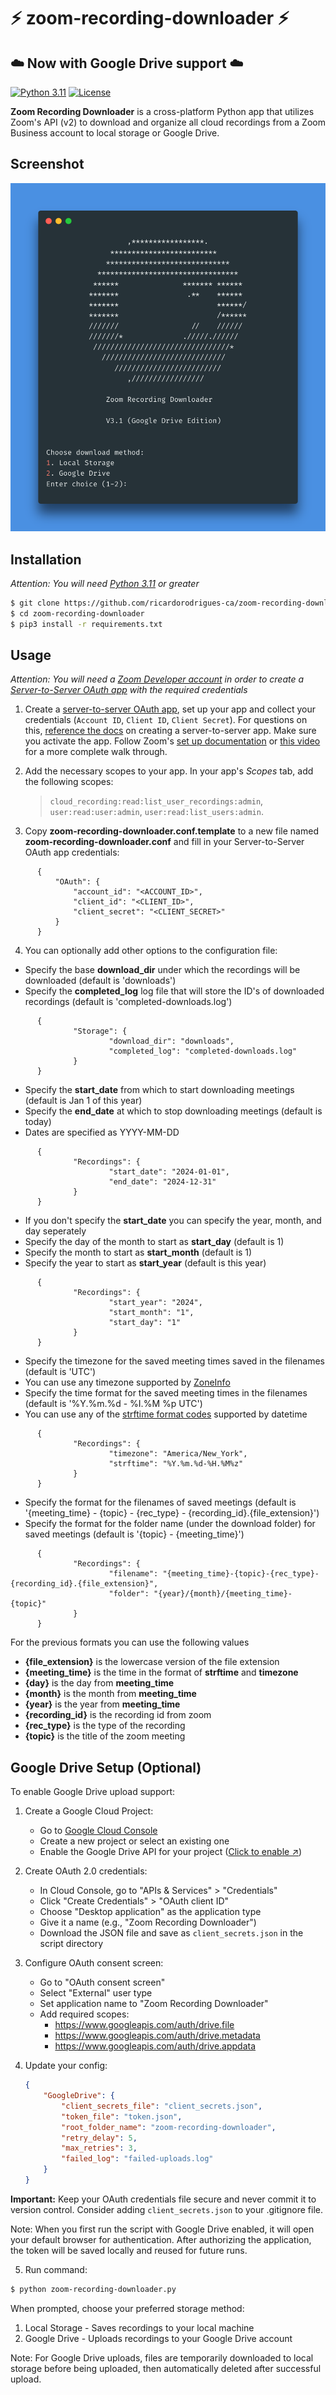 # ⚡️ zoom-recording-downloader ⚡️ 
## ☁️ Now with Google Drive support ☁️

[![Python 3.11](https://img.shields.io/badge/python-3.11%20%2B-blue.svg)](https://www.python.org/) [![License](https://img.shields.io/badge/license-MIT-brown.svg)](https://raw.githubusercontent.com/ricardorodrigues-ca/zoom-recording-downloader/master/LICENSE)

**Zoom Recording Downloader** is a cross-platform Python app that utilizes Zoom's API (v2) to download and organize all cloud recordings from a Zoom Business account to local storage or Google Drive.

## Screenshot ##
![screenshot](screenshot.png)

## Installation ##

_Attention: You will need [Python 3.11](https://www.python.org/downloads/) or greater_

```sh
$ git clone https://github.com/ricardorodrigues-ca/zoom-recording-downloader
$ cd zoom-recording-downloader
$ pip3 install -r requirements.txt
```

## Usage ##

_Attention: You will need a [Zoom Developer account](https://marketplace.zoom.us/) in order to create a [Server-to-Server OAuth app](https://developers.zoom.us/docs/internal-apps) with the required credentials_

1. Create a [server-to-server OAuth app](https://marketplace.zoom.us/user/build), set up your app and collect your credentials (`Account ID`, `Client ID`, `Client Secret`). For questions on this, [reference the docs](https://developers.zoom.us/docs/internal-apps/create/) on creating a server-to-server app. Make sure you activate the app. Follow Zoom's [set up documentation](https://marketplace.zoom.us/docs/guides/build/server-to-server-oauth-app/) or [this video](https://www.youtube.com/watch?v=OkBE7CHVzho) for a more complete walk through.

2. Add the necessary scopes to your app. In your app's _Scopes_ tab, add the following scopes: 
    > `cloud_recording:read:list_user_recordings:admin`, `user:read:user:admin`, `user:read:list_users:admin`.

3. Copy **zoom-recording-downloader.conf.template** to a new file named **zoom-recording-downloader.conf** and fill in your Server-to-Server OAuth app credentials:
```
      {
	      "OAuth": {
		      "account_id": "<ACCOUNT_ID>",
		      "client_id": "<CLIENT_ID>",
		      "client_secret": "<CLIENT_SECRET>"
	      }
      }
```

4. You can optionally add other options to the configuration file:

- Specify the base **download_dir** under which the recordings will be downloaded (default is 'downloads')
- Specify the **completed_log** log file that will store the ID's of downloaded recordings (default is 'completed-downloads.log')

```
      {
              "Storage": {
                      "download_dir": "downloads",
                      "completed_log": "completed-downloads.log"
              }
      }
```

- Specify the **start_date** from which to start downloading meetings (default is Jan 1 of this year)
- Specify the **end_date** at which to stop downloading meetings (default is today)
- Dates are specified as YYYY-MM-DD

```
      {
              "Recordings": {
                      "start_date": "2024-01-01",
                      "end_date": "2024-12-31"
              }
      }
```

- If you don't specify the **start_date** you can specify the year, month, and day seperately
- Specify the day of the month to start as **start_day** (default is 1)
- Specify the month to start as **start_month** (default is 1)
- Specify the year to start as **start_year** (default is this year)

```
      {
              "Recordings": {
                      "start_year": "2024",
                      "start_month": "1",
                      "start_day": "1"
              }
      }
```

- Specify the timezone for the saved meeting times saved in the filenames (default is 'UTC')
- You can use any timezone supported by [ZoneInfo](https://docs.python.org/3/library/zoneinfo.html)
- Specify the time format for the saved meeting times in the filenames (default is '%Y.%m.%d - %I.%M %p UTC')
- You can use any of the [strftime format codes](https://docs.python.org/3/library/datetime.html#strftime-and-strptime-format-codes) supported by datetime

```
      {
              "Recordings": {
                      "timezone": "America/New_York",
                      "strftime": "%Y.%m.%d-%H.%M%z"
              }
      }
```

- Specify the format for the filenames of saved meetings (default is '{meeting_time} - {topic} - {rec_type} - {recording_id}.{file_extension}')
- Specify the format for the folder name (under the download folder) for saved meetings (default is '{topic} - {meeting_time}')

```
      {
              "Recordings": {
                      "filename": "{meeting_time}-{topic}-{rec_type}-{recording_id}.{file_extension}",
                      "folder": "{year}/{month}/{meeting_time}-{topic}"
              }
      }
```

For the previous formats you can use the following values
  - **{file_extension}** is the lowercase version of the file extension
  - **{meeting_time}** is the time in the format of **strftime** and **timezone**
  - **{day}** is the day from **meeting_time**
  - **{month}** is the month from **meeting_time**
  - **{year}** is the year from **meeting_time**
  - **{recording_id}** is the recording id from zoom
  - **{rec_type}** is the type of the recording
  - **{topic}** is the title of the zoom meeting

## Google Drive Setup (Optional) ##

To enable Google Drive upload support:

1. Create a Google Cloud Project:
   - Go to [Google Cloud Console](https://console.cloud.google.com)
   - Create a new project or select an existing one
   - Enable the Google Drive API for your project ([Click to enable ↗](https://console.cloud.google.com/flows/enableapi?apiid=drive.googleapis.com))

2. Create OAuth 2.0 credentials:
	- In Cloud Console, go to "APIs & Services" > "Credentials"
	- Click "Create Credentials" > "OAuth client ID"
	- Choose "Desktop application" as the application type
	- Give it a name (e.g., "Zoom Recording Downloader")
	- Download the JSON file and save as `client_secrets.json` in the script directory

3. Configure OAuth consent screen:
	- Go to "OAuth consent screen"
	- Select "External" user type
	- Set application name to "Zoom Recording Downloader"
	- Add required scopes:
		- https://www.googleapis.com/auth/drive.file
		- https://www.googleapis.com/auth/drive.metadata
		- https://www.googleapis.com/auth/drive.appdata

4. Update your config:
	```json
	{
		"GoogleDrive": {
			"client_secrets_file": "client_secrets.json",
			"token_file": "token.json",
			"root_folder_name": "zoom-recording-downloader",
			"retry_delay": 5,
			"max_retries": 3,
			"failed_log": "failed-uploads.log"
        }
	}
	```

**Important:** Keep your OAuth credentials file secure and never commit it to version control.
Consider adding `client_secrets.json` to your .gitignore file.

Note: When you first run the script with Google Drive enabled, it will open your default browser for authentication. After authorizing the application, the token will be saved locally and reused for future runs.

5. Run command:

```sh
$ python zoom-recording-downloader.py
```

When prompted, choose your preferred storage method:
1. Local Storage - Saves recordings to your local machine
2. Google Drive - Uploads recordings to your Google Drive account

Note: For Google Drive uploads, files are temporarily downloaded to local storage before being uploaded, then automatically deleted after successful upload.